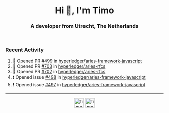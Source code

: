 <h1 align="center">Hi 👋, I'm Timo</h1>
<h3 align="center">A developer from Utrecht, The Netherlands</h3>
<br/>
<!-- https://github.com/rahuldkjain/github-profile-readme-generator --!>

<!--  <p align="left"><img src="https://github-readme-stats.vercel.app/api?username=timoglastra&show_icons=true&count_private=true&" alt="timoglastra" /></p> --!>

<!--
Github language stats
<p align="left"><img src="https://github-readme-stats.vercel.app/api/top-langs/?username=timoglastra&layout=compact" alt="timoglastra" /><p>
-->

<!-- Codestats language stats -->
<!-- <p align="left"><img src="https://codestats-readme.vercel.app/api/top-langs/?username=timoglastra&layout=compact&language_count=12" alt="timoglastra" /><p>    --!>
  
<h3>Recent Activity</h3>

<!--START_SECTION:activity-->
1. 💪 Opened PR [#499](https://github.com/hyperledger/aries-framework-javascript/pull/499) in [hyperledger/aries-framework-javascript](https://github.com/hyperledger/aries-framework-javascript)
2. 💪 Opened PR [#703](https://github.com/hyperledger/aries-rfcs/pull/703) in [hyperledger/aries-rfcs](https://github.com/hyperledger/aries-rfcs)
3. 💪 Opened PR [#702](https://github.com/hyperledger/aries-rfcs/pull/702) in [hyperledger/aries-rfcs](https://github.com/hyperledger/aries-rfcs)
4. ❗️ Opened issue [#498](https://github.com/hyperledger/aries-framework-javascript/issues/498) in [hyperledger/aries-framework-javascript](https://github.com/hyperledger/aries-framework-javascript)
5. ❗️ Opened issue [#497](https://github.com/hyperledger/aries-framework-javascript/issues/497) in [hyperledger/aries-framework-javascript](https://github.com/hyperledger/aries-framework-javascript)
<!--END_SECTION:activity-->

---

<p align="center">
<a href="https://twitter.com/timoglastra" target="blank"><img align="center" src="https://cdn.jsdelivr.net/npm/simple-icons@3.0.1/icons/twitter.svg" alt="timoglastra" height="30" width="30" /></a>
<a href="https://linkedin.com/in/timoglastra" target="blank"><img align="center" src="https://cdn.jsdelivr.net/npm/simple-icons@3.0.1/icons/linkedin.svg" alt="timoglastra" height="30" width="30" /></a>
</p>



